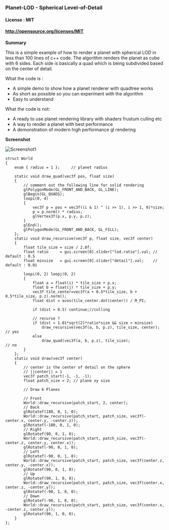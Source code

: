 ### Planet-LOD - Spherical Level-of-Detail

#### License : MIT
#### http://opensource.org/licenses/MIT

**Summary** 

This is a simple example of how to render a planet with spherical LOD in less than 100 lines of c++ code. The algorithm renders the planet as cube with 6 sides. Each side is basically a quad which is being subdivided based on the center of detail.

What the code is : 

* A simple demo to show how a planet renderer with quadtree works
* As short as possible so you can experiment with the algorithm
* Easy to understand

What the code is not:

* A ready to use planet rendering library with shaders frustum culling etc
* A way to render a planet with best performance
* A demonstration of modern high performance gl rendering

**Screenshot** 

![Screenshot1](https://github.com/sp4cerat/Planet-LOD/blob/master/screenshot/Animation.gif?raw=true)

	struct World
	{
		enum { radius = 1 };     // planet radius
	
		static void draw_quad(vec3f pos, float size) 
		{
			// comment out the following line for solid rendering
			glPolygonMode(GL_FRONT_AND_BACK, GL_LINE);
			glBegin(GL_QUADS);
			loopi(0, 4)
			{
				vec3f p = pos + vec3f((i & 1) ^ (i >> 1), i >> 1, 0)*size;
				p = p.norm() * radius;
				glVertex3f(p.x, p.y, p.z);
			}
			glEnd();
			glPolygonMode(GL_FRONT_AND_BACK, GL_FILL);		
		};
		static void draw_recursive(vec3f p, float size, vec3f center)
		{
			float tile_size = size / 2.0f;
			float ratio		= gui.screen[0].slider["lod.ratio"].val; // default : 0.5
			float minsize	= gui.screen[0].slider["detail"].val;    // default : 0.01
	
			loopi(0, 2) loopj(0, 2)
			{
				float a = float(i) * tile_size + p.x;
				float b = float(j) * tile_size + p.y;
				vec3f tile_center=vec3f(a + 0.5*tile_size, b + 0.5*tile_size, p.z).norm();
				float dist = acos(tile_center.dot(center)) / M_PI;
	
				if (dist > 0.5) continue;//culling
	
				// recurse ?
				if (dist < 1.01*sqrt(2)*ratio*size && size > minsize)
					draw_recursive(vec3f(a, b, p.z), tile_size, center);	// yes
				else
					draw_quad(vec3f(a, b, p.z), tile_size);					// no
			}
		};
		static void draw(vec3f center)
		{
			// center is the center of detail on the sphere
			// ||center|| = 1
			vec3f patch_start(-1, -1, -1);
			float patch_size = 2; // plane xy size
	
			// Draw 6 Planes
	
			// Front
			World::draw_recursive(patch_start, 2, center);
			// Back
			glRotatef(180, 0, 1, 0);
			World::draw_recursive(patch_start, patch_size, vec3f(-center.x, center.y, -center.z));
			glRotatef(-180, 0, 1, 0);
			// Right
			glRotatef(90, 0, 1, 0);
			World::draw_recursive(patch_start, patch_size, vec3f(-center.z, center.y, center.x));
			glRotatef(-90, 0, 1, 0);
			// Left
			glRotatef(-90, 0, 1, 0);
			World::draw_recursive(patch_start, patch_size, vec3f(center.z, center.y, -center.x));
			glRotatef(90, 0, 1, 0);
			// Up
			glRotatef(90, 1, 0, 0);
			World::draw_recursive(patch_start, patch_size, vec3f(center.x, center.z, -center.y));
			glRotatef(-90, 1, 0, 0);
			// Down
			glRotatef(-90, 1, 0, 0);
			World::draw_recursive(patch_start, patch_size, vec3f(center.x, -center.z, center.y));
			glRotatef(90, 1, 0, 0);
		}
	};
